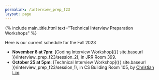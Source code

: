```yaml
---
permalink: /interview_prep_f23
layout: page
---
```


{% include main_title.html text="Technical Interview Preparation Workshops" %}

Here is our current schedule for the Fall 2023

 * **November 8 at 7pm**: [Coding Interview Workshop]({{ site.baseurl }}/interview_prep_f23/session_2), in JRR Room 399.
 * **October 25 at 5pm**: [Technical Interview Workshop]({{ site.baseurl }}/interview_prep_f23/session_1), in CS Building Room 105, by [Christian Lim](https://www.yongwhan.io/)